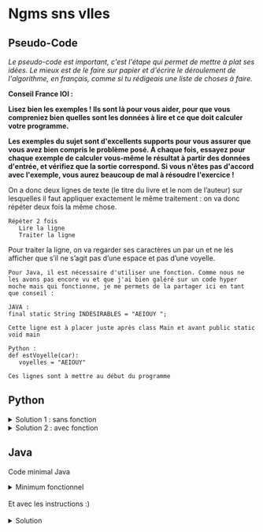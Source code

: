 # Ngms sns vlles

## Pseudo-Code

_Le pseudo-code est important, c'est l'étape qui permet de mettre à plat ses idées. Le mieux est de le faire sur papier et d'écrire le déroulement de l'algorithme, en français, comme si tu rédigeais une liste de choses à faire._

**Conseil France IOI :**

**Lisez bien les exemples ! Ils sont là pour vous aider, pour que vous compreniez bien quelles sont les données à lire et ce que doit calculer votre programme.**

**Les exemples du sujet sont d'excellents supports pour vous assurer que vous avez bien compris le problème posé. À chaque fois, essayez pour chaque exemple de calculer vous-même le résultat à partir des données d'entrée, et vérifiez que la sortie correspond. Si vous n'êtes pas d'accord avec l'exemple, vous aurez beaucoup de mal à résoudre l'exercice !**

On a donc deux lignes de texte (le titre du livre et le nom de l’auteur) sur lesquelles il faut appliquer exactement le même traitement : on va donc répéter deux fois la même chose.
```
Répéter 2 fois
   Lire la ligne
   Traiter la ligne
```

Pour traiter la ligne, on va regarder ses caractères un par un et ne les afficher que s’il ne s’agit pas d’une espace et pas d’une voyelle. 

```
Pour Java, il est nécessaire d'utiliser une fonction. Comme nous ne les avons pas encore vu et que j'ai bien galéré sur un code hyper moche mais qui fonctionne, je me permets de la partager ici en tant que conseil : 

JAVA : 
final static String INDESIRABLES = "AEIOUY ";

Cette ligne est à placer juste après class Main et avant public static void main

Python :
def estVoyelle(car):
   voyelles = "AEIOUY"

Ces lignes sont à mettre au début du programme
```

## Python

<details>
  <summary>Solution 1 : sans fonction</summary>

```Python
for loop in range(2):
   ligne = input()
   for idLettre in range(len(ligne)):
      car = ligne[idLettre]
      if (car != " " and car != "A" and car != "E" and car != "I" and
          car != "O" and car != "U" and car != "Y"):
         print(car, end = "")
   print()
```

</details>

<details>
  <summary>Solution 2 : avec fonction</summary>

```Python
# Première version
# def estVoyelle2(car):
#    return car == "A" or car == "E" or car == "I" or car == "O" or  car == "U" or car == "Y"
   
# Seconde version
def estVoyelle(car):
   voyelles = "AEIOUY"
   for idLettre in range(6):
      if car == voyelles[idLettre]:
         return True
   return False
def main():
   for loop in range(2):
      ligne = input()
      for idCaractere in range(len(ligne)):
         car = ligne[idCaractere]
         if car != " " and not estVoyelle(car):
            print(car, end = "")
      print()
main()
```

</details>

## Java

Code minimal Java

<details>
  <summary>Minimum fonctionnel</summary>

```Java
  class Main {
    public static void main(String[] args) {
      // ton code ici
    }
  }
```

</details>

</br>
Et avec les instructions :)
</br>
</br>

<details>
  <summary>Solution</summary>


```Java
import algorea.Scanner;
 
class Main
{
   final static String INDESIRABLES = "AEIOUY ";
   public static void main(String[] args)
   {
      Scanner input= new Scanner(System.in);
      
      for (int iLigne = 0; iLigne < 2; iLigne++)
      {
         String ligne = input.nextLine();
         for (int iCar = 0; iCar < ligne.length(); iCar++)
         {
            char caractere = ligne.charAt(iCar);
            if ( !appartient(caractere, INDESIRABLES) )
               System.out.print(caractere);
         }
         System.out.println();
      }
   }
   
   static boolean appartient(char caractere,String ensemble)
   {
      for (int iCar = 0; iCar < ensemble.length(); iCar++)
         if (caractere == ensemble.charAt(iCar))
            return true;
      return false;
   }
}
```

</details>
